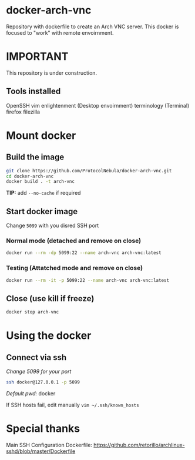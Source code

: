 # docker-arch-vnc
Repository with dockerfile to create an Arch VNC server.
This docker is focused to "work" with remote envoirnment.

# IMPORTANT
This repository is under construction.

## Tools installed
OpenSSH
vim
enlightenment (Desktop envoirnment)
terminology (Terminal)
firefox
filezilla

# Mount docker

## Build the image
```bash
git clone https://github.com/ProtocolNebula/docker-arch-vnc.git
cd docker-arch-vnc
docker build . -t arch-vnc
```

**TIP:** add ```--no-cache``` if required

## Start docker image
Change ```5099``` with you disred SSH port

### Normal mode (detached and remove on close)
```bash
docker run --rm -dp 5099:22 --name arch-vnc arch-vnc:latest
```

### Testing (Attatched mode and remove on close)
```bash
docker run --rm -it -p 5099:22 --name arch-vnc arch-vnc:latest
```

## Close (use kill if freeze)
```bash
docker stop arch-vnc
```


# Using the docker

## Connect via ssh
*Change 5099 for your port*
```bash
ssh docker@127.0.0.1 -p 5099
```

*Default pwd:* docker

If SSH hosts fail, edit manually ```vim ~/.ssh/known_hosts```


# Special thanks

Main SSH Configuration Dockerfile: https://github.com/retorillo/archlinux-sshd/blob/master/Dockerfile

